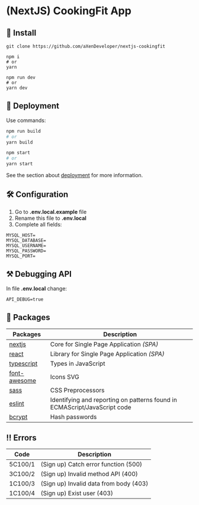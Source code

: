 # (NextJS) CookingFit App

## 🧰 Install

```
git clone https://github.com/aXenDeveloper/nextjs-cookingfit

npm i
# or
yarn

npm run dev
# or
yarn dev
```

## 🔨 Deployment

Use commands:

```bash
npm run build
# or
yarn build

npm start
# or
yarn start
```

See the section about [deployment](https://nextjs.org/docs/deployment) for more information.

## 🛠️ Configuration

1. Go to **.env.local.example** file
2. Rename this file to **.env.local**
3. Complete all fields:

```
MYSQL_HOST=
MYSQL_DATABASE=
MYSQL_USERNAME=
MYSQL_PASSWORD=
MYSQL_PORT=
```

## ⚒ Debugging API

In file **.env.local** change:

```
API_DEBUG=true
```

## 📂 Packages

| Packages                                       | Description                                                               |
| ---------------------------------------------- | ------------------------------------------------------------------------- |
| [nextjs](https://nextjs.org/)                  | Core for Single Page Application _(SPA)_                                  |
| [react](https://reactjs.org/)                  | Library for Single Page Application _(SPA)_                               |
| [typescript](https://www.typescriptlang.org/)  | Types in JavaScript                                                       |
| [font-awesome](https://fontawesome.com/)       | Icons SVG                                                                 |
| [sass](https://www.npmjs.com/package/sass)     | CSS Preprocessors                                                         |
| [eslint](https://eslint.org/)                  | Identifying and reporting on patterns found in ECMAScript/JavaScript code |
| [bcrypt](https://www.npmjs.com/package/bcrypt) | Hash passwords                                                            |

## ‼ Errors

| Code    | Description                            |
| ------- | -------------------------------------- |
| 5C100/1 | (Sign up) Catch error function (500)   |
| 3C100/2 | (Sign up) Invalid method API (400)     |
| 1C100/3 | (Sign up) Invalid data from body (403) |
| 1C100/4 | (Sign up) Exist user (403)             |
